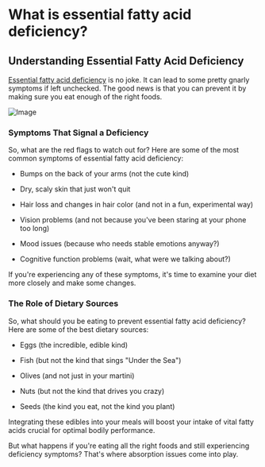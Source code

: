 # What is essential fatty acid deficiency?

## **Understanding Essential Fatty Acid Deficiency**

[Essential fatty acid deficiency](https://www.drberg.com/blog/the-danger-of-not-absorbing-fats) is no joke. It can lead to some pretty gnarly symptoms if left unchecked. The good news is that you can prevent it by making sure you eat enough of the right foods.

![Image](https://drberg-dam.imgix.net/others/blog-hair-loss-the-missing-link-1.jpg?w=992&auto=compress,format)

### **Symptoms That Signal a Deficiency**

So, what are the red flags to watch out for? Here are some of the most common symptoms of essential fatty acid deficiency:

- Bumps on the back of your arms (not the cute kind)

- Dry, scaly skin that just won't quit

- Hair loss and changes in hair color (and not in a fun, experimental way)

- Vision problems (and not because you've been staring at your phone too long)

- Mood issues (because who needs stable emotions anyway?)

- Cognitive function problems (wait, what were we talking about?)

If you're experiencing any of these symptoms, it's time to examine your diet more closely and make some changes.

### **The Role of Dietary Sources**

So, what should you be eating to prevent essential fatty acid deficiency? Here are some of the best dietary sources:

- Eggs (the incredible, edible kind)

- Fish (but not the kind that sings "Under the Sea")

- Olives (and not just in your martini)

- Nuts (but not the kind that drives you crazy)

- Seeds (the kind you eat, not the kind you plant)

Integrating these edibles into your meals will boost your intake of vital fatty acids crucial for optimal bodily performance.

But what happens if you're eating all the right foods and still experiencing deficiency symptoms? That's where absorption issues come into play.